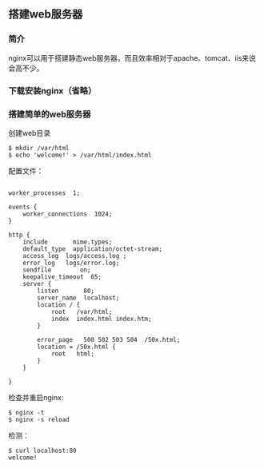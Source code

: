 ## 搭建web服务器

### 简介

nginx可以用于搭建静态web服务器，而且效率相对于apache、tomcat、iis来说会高不少。

### 下载安装nginx（省略）

### 搭建简单的web服务器

创建web目录

```shell
$ mkdir /var/html
$ echo 'welcome!' > /var/html/index.html
```

配置文件：

```shell

worker_processes  1;

events {
    worker_connections  1024;
}

http {
    include       mime.types;
    default_type  application/octet-stream;
    access_log  logs/access.log ;
    error_log   logs/error.log;
    sendfile        on;
    keepalive_timeout  65;
    server {
        listen       80;
        server_name  localhost;
        location / {
            root   /var/html;
            index  index.html index.htm;
        }

        error_page   500 502 503 504  /50x.html;
        location = /50x.html {
            root   html;
        }
    }

}
```

检查并重启nginx:

```shell
$ nginx -t
$ nginx -s reload
```

检测：

```shell
$ curl localhost:80
welcome!

```





